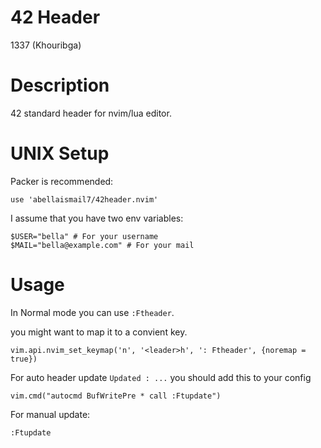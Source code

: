 # 42 Header
1337 (Khouribga)

# Description
42 standard header for nvim/lua editor.

# UNIX Setup
Packer is recommended:

```
use 'abellaismail7/42header.nvim'
```

I assume that you have two env variables:

```
$USER="bella" # For your username
$MAIL="bella@example.com" # For your mail
```

# Usage
In Normal mode you can use `:Ftheader`.

you might want to map it to a convient key.

```
vim.api.nvim_set_keymap('n', '<leader>h', ': Ftheader', {noremap = true})
```

For auto header update `Updated : ...` you should add this to your config

```
vim.cmd("autocmd BufWritePre * call :Ftupdate")
```

For manual update:

```
:Ftupdate
```
